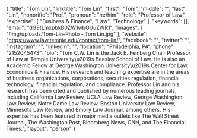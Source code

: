 {
  "title": "Tom Lin",
  "linktitle": "Tom Lin",
  "first": "Tom",
  "middle": "",
  "last": "Lin",
  "honorific": "Prof.",
  "pronoun": "he/him",
  "role": "Professor of Law",
  "expertise": [
    "Business & Finance",
    "Law",
    "Technology"
  ],
  "keywords": [],
  "email": "dG9tLmxpbkB0ZW1wbGUuZWR1",
  "images": [
    "/img/uploads/Tom-Lin-Photo - Tom Lin.jpg"
  ],
  "website": "https://www.law.temple.edu/contact/tom-lin/",
  "facebook": "",
  "twitter": "",
  "instagram": "",
  "linkedin": "",
  "location": "Philadelphia, PA",
  "phone": "2152045473",
  "bio": "Tom C.W. Lin is the Jack E. Feinberg Chair Professor of Law at Temple University\u2019s Beasley School of Law.  He is also an Academic Fellow at George Washington University\u2019s Center for Law, Economics & Finance.  His research and teaching expertise are in the areas of business organizations, corporations, securities regulation, financial technology, financial regulation, and compliance. Professor Lin and his research has been cited and published by numerous leading journals, including California Law Review, UCLA Law Review, George Washington Law Review, Notre Dame Law Review, Boston University Law Review, Minnesota Law Review, and Emory Law Journal, among others.  His expertise has been featured in major media outlets like The Wall Street Journal, The Washington Post, Bloomberg News, CNN, and The Financial Times.",
  "layout": "person"
}
